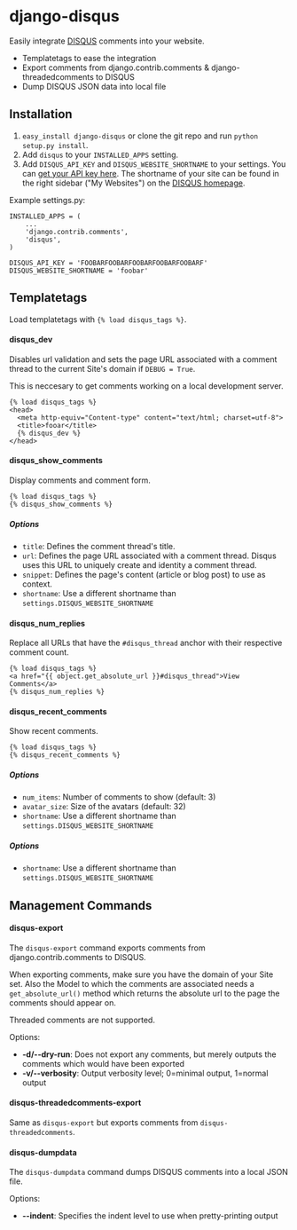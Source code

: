 # django-disqus

Easily integrate [DISQUS](http://disqus.com) comments into your website.

* Templatetags to ease the integration
* Export comments from django.contrib.comments & django-threadedcomments to DISQUS
* Dump DISQUS JSON data into local file

## Installation

1. `easy_install django-disqus` or clone the git repo and run `python setup.py install`.
2. Add `disqus` to your `INSTALLED_APPS` setting.
3. Add `DISQUS_API_KEY` and `DISQUS_WEBSITE_SHORTNAME` to your settings. You
can [get your API key here](http://disqus.com/api/get_my_key/). The shortname 
of your site can be found in the right sidebar ("My Websites") on the 
[DISQUS homepage](http://disqus.com).

Example settings.py:
    
    INSTALLED_APPS = (
        ...
        'django.contrib.comments',
        'disqus',
    )

    DISQUS_API_KEY = 'FOOBARFOOBARFOOBARFOOBARFOOBARF'
    DISQUS_WEBSITE_SHORTNAME = 'foobar'

## Templatetags

Load templatetags with `{% load disqus_tags %}`.

#### disqus\_dev

Disables url validation and sets the page URL associated with a comment thread 
to the current Site's domain if `DEBUG = True`.

This is neccesary to get comments working on a local development server.
    
    {% load disqus_tags %}
    <head>
      <meta http-equiv="Content-type" content="text/html; charset=utf-8">
      <title>fooar</title>
      {% disqus_dev %}
    </head>

#### **disqus\_show\_comments** 

Display comments and comment form.

    {% load disqus_tags %}
    {% disqus_show_comments %}

##### Options

* `title`: Defines the comment thread's title.
* `url`: Defines the page URL associated with a comment thread. Disqus uses this URL to uniquely create and identity a comment thread.
* `snippet`: Defines the page's content (article or blog post) to use as context.
* `shortname`: Use a different shortname than `settings.DISQUS_WEBSITE_SHORTNAME`

#### **disqus\_num\_replies**

Replace all URLs that have the `#disqus_thread` anchor with their respective
comment count.

    {% load disqus_tags %}
    <a href="{{ object.get_absolute_url }}#disqus_thread">View Comments</a>
    {% disqus_num_replies %}

#### **disqus_recent_comments**

Show recent comments.

    {% load disqus_tags %}
    {% disqus_recent_comments %}

##### Options

* `num_items`: Number of comments to show (default: 3)
* `avatar_size`: Size of the avatars (default: 32)
* `shortname`: Use a different shortname than `settings.DISQUS_WEBSITE_SHORTNAME`

##### Options

* `shortname`: Use a different shortname than `settings.DISQUS_WEBSITE_SHORTNAME`

## Management Commands

#### disqus-export

The `disqus-export` command exports comments from django.contrib.comments to 
DISQUS.

When exporting comments, make sure you have the domain of your Site set. Also
the Model to which the comments are associated needs a `get_absolute_url()`
method which returns the absolute url to the page the comments should
appear on.

Threaded comments are not supported.

Options:

* __-d/--dry-run__: Does not export any comments, but merely outputs the
comments which would have been exported
* __-v/--verbosity__: Output verbosity level; 0=minimal output, 1=normal output

#### disqus-threadedcomments-export

Same as `disqus-export` but exports comments from `disqus-threadedcomments`.

#### disqus-dumpdata

The `disqus-dumpdata` command dumps DISQUS comments into a local JSON file.

Options:

* __--indent__: Specifies the indent level to use when pretty-printing output
